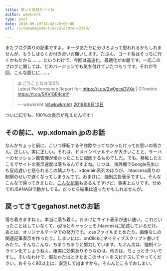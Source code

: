 ```yaml
---
title: 早いと気持ちイイね
author: wkwkrnht
type: post
date: 2016-09-10T14:42:49+00:00
url: /sitemanagement/accelerated/2179/

---
```

またブログ弄りの記事ですよ。キータあたりに分けろよって思われるかもしれませんが、もうしばらくお付き合いお願いします。たぶん、コード系はそっちに行くかもだから……。というわけで、今回は高速化、最適化がお題です。一応このブログに関しては、どのバージョンでも気を付けていたつもりです。それが今回、こんな感じに……。

<blockquote class="twitter-tweet" data-lang="ja">
  <p lang="ja" dir="ltr">
    まごうことなき100%<br />Latest Performance Report for: <a href="https://t.co/2w0gcsDVXe">https://t.co/2w0gcsDVXe</a> | GTmetrix <a href="https://t.co/SXVIGE4cmY">https://t.co/SXVIGE4cmY</a>
  </p>
  
  <p>
    &mdash; wkwkrnht (<a href="http://twitter.com/wkwkrnht" target="_blank" rel="noopener nofollow">@wkwkrnht</a>) <a href="https://twitter.com/wkwkrnht/status/774586605898113024">2016年9月10日</a>
  </p>
</blockquote>


  
ついに幻でも、100%の表示が見えたんです！

## その前に、wp.xdomain.jpのお話

なんかちょっと前に、こいつ移転するぞ詐欺やってなかったけってお思いの皆さん。正しい。実に正しい。それは、ドメインペナルティが大きいことと、サーバーのセッション数管理が煩かったことに起因するものでした。でも、移転したところでサイトの表示速度は落ちるんですよね。じつは、海外鯖でGoogle先生にも反応遅いと怒られるこの鯖よりも、xdomain系列のほうが、.htaccess周りの制限のせいで遅くなってしまうんです。おまけに、強制広告表示ですし。そんなこんなで帰ってきました。<a href="http://fwww7.com/2015/06/25/xdomain%E3%81%AEwordpress%E3%82%B5%E3%82%A4%E3%83%88%E3%82%92gzip%E5%9C%A7%E7%B8%AE%E3%81%95%E3%81%9B%E3%82%8B%E6%96%B9%E6%B3%95%E3%82%92%E7%B4%B9%E4%BB%8B%E3%83%BE%E2%88%80%EF%BD%80/" target="_blank" rel="noopener">こんな記事</a>もあるんですけど、事実上ムリです。せめてKUSANAGIで動かしてる。だったら結果は違ったかもしれませんが。

## 戻ってきてgegahost.netのお話

落ち着きますねぇ。本当に落ち着く。おまけにサイト表示が速い速い。これといったことはしていなくて。gZipとキャッシュを.htaccessに記述しているだけ。あとは、オリジナルテーマでの努力です。.cssファイルまとめたり。画像なしの関連記事表示を作ったり。しまいには、onClickにネイティブスクリプト書いてみたり。そんなこんな、ちまりちまりと努力しています。たぶん次は、強制インライン化でしょうねぇ。確実に効果ありそうなのは。他のは、ちょっときついですし。そいなわけで、暇なかたはときたまこのサイトをスピテスしてやってください。おそらく80以上は、安定して出ますから。そんんところでおしまい。